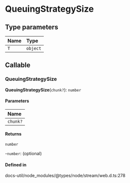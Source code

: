 # QueuingStrategySize

## Type parameters

| Name | Type |
| :------ | :------ |
| `T` | `object` |

## Callable

### QueuingStrategySize

**QueuingStrategySize**(`chunk?`): `number`

#### Parameters

| Name |
| :------ |
| `chunk?` | `T` |

#### Returns

`number`

-`number`: (optional) 

#### Defined in

docs-util/node_modules/@types/node/stream/web.d.ts:278
